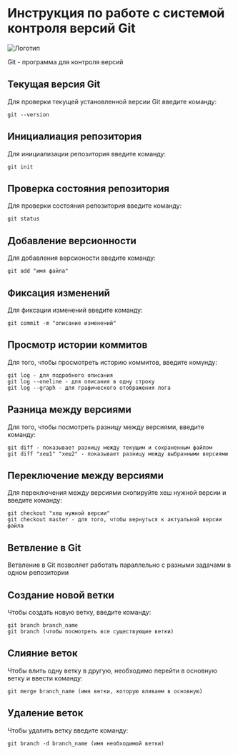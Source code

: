 # **Инструкция по работе с системой контроля версий Git**

![Логотип](git.png)

Git - программа для контроля версий

## Текущая версия Git

Для проверки текущей установленной версии Git введите команду:

    git --version

## Инициалиация репозитория

Для инициализации репозитория введите команду:

    git init

## Проверка состояния репозитория 

Для проверки состояния репозитория введите команду:

    git status

## Добавление версионности 

Для добавления версионости введите команду:

    git add "имя файла"

## Фиксация изменений

Для фиксации изменений введите команду:

    git commit -m "описание изменений"

## Просмотр истории коммитов

Для того, чтобы просмотреть историю коммитов, введите комунду:

    git log - для подробного описания
    git log --oneline - для описания в одну строку
    git log --graph - для графического отображения лога

## Разница между версиями

Для того, чтобы посмотреть разницу между версиями, введите команду:

    git diff - показывает разницу между текущим и сохраненным файлом
    git diff "хеш1" "хеш2" - показывает разницу между выбранными версиями

## Переключение между версиями

Для переключения между версиями скопируйте хеш нужной версии и введите команду:

    git checkout "хеш нужной версии"
    git checkout master - для того, чтобы вернуться к актуальной версии файла

## Ветвление в Git

Ветвление в Git позволяет работать параллельно с разными задачами в одном репозитории

## Создание новой ветки

Чтобы создать новую ветку, введите команду:
    
    git branch branch_name
    git branch (чтобы посмотреть все существующие ветки)

## Слияние веток

Чтобы влить одну ветку в другую, необходимо перейти в основную ветку и ввести команду:

    git merge branch_name (имя ветки, которую вливаем в основную)

## Удаление веток

Чтобы удалить ветку введите команду:

    git branch -d branch_name (имя необходимой ветки)
